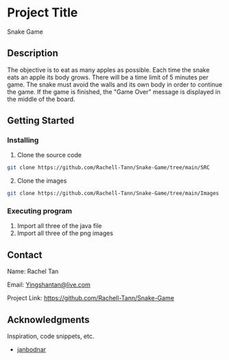 # Project Title

Snake Game

## Description

The objective is to eat as many apples as possible. Each time the snake eats an apple its body grows. There will be a time limit of 5 minutes per game. The snake must avoid the walls and its own body in order to continue the game. If the game is finished, the "Game Over" message is displayed in the middle of the board.

## Getting Started

### Installing

1. Clone the source code
```sh
git clone https://github.com/Rachell-Tann/Snake-Game/tree/main/SRC
```
2. Clone the images
```sh
git clone https://github.com/Rachell-Tann/Snake-Game/tree/main/Images
```

### Executing program

1. Import all three of the java file
2. Import all three of the png images

## Contact

Name: Rachel Tan

Email: Yingshantan@live.com

Project Link: https://github.com/Rachell-Tann/Snake-Game

## Acknowledgments

Inspiration, code snippets, etc.
* [janbodnar](https://github.com/janbodnar/Java-Snake-Game)
